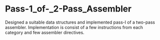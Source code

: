 # Pass-1_of-_2-Pass_Assembler
Designed a suitable data structures and implemented pass-I of a two-pass assembler. Implementation is consist of a few instructions from each category and few assembler directives.
